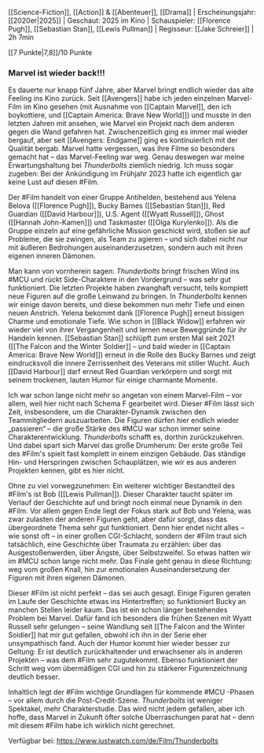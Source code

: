 
[[Science-Fiction]], [[Action]] & [[Abenteuer]], [[Drama]] | Erscheinungsjahr: [[2020er|2025]] | Geschaut: 2025 im Kino | Schauspieler: [[Florence Pugh]], [[Sebastian Stan]], [[Lewis Pullman]] | Regisseur: [[Jake Schreier]] | 2h 7min

[[7 Punkte|7,8]]/10 Punkte


### Marvel ist wieder back!!!

Es dauerte nur knapp fünf Jahre, aber Marvel bringt endlich wieder das alte Feeling ins Kino zurück. Seit [[Avengers]] habe ich jeden einzelnen Marvel-Film im Kino gesehen (mit Ausnahme von [[Captain Marvel]], den ich boykottiere, und [[Captain America: Brave New World]]) und musste in den letzten Jahren mit ansehen, wie Marvel ein Projekt nach dem anderen gegen die Wand gefahren hat. Zwischenzeitlich ging es immer mal wieder bergauf, aber seit [[Avengers: Endgame]] ging es kontinuierlich mit der Qualität bergab. Marvel hatte vergessen, was ihre Filme so besonders gemacht hat – das Marvel-Feeling war weg. Genau deswegen war meine Erwartungshaltung bei _Thunderbolts_ ziemlich niedrig. Ich muss sogar zugeben: Bei der Ankündigung im Frühjahr 2023 hatte ich eigentlich gar keine Lust auf diesen #Film.

Der #Film handelt von einer Gruppe Antihelden, bestehend aus Yelena Belova ([[Florence Pugh]]), Bucky Barnes ([[Sebastian Stan]]), Red Guardian ([[David Harbour]]), U.S. Agent ([[Wyatt Russell]]), Ghost ([[Hannah John-Kamen]]) und Taskmaster ([[Olga Kurylenko]]). Als die Gruppe einzeln auf eine gefährliche Mission geschickt wird, stoßen sie auf Probleme, die sie zwingen, als Team zu agieren – und sich dabei nicht nur mit äußeren Bedrohungen auseinanderzusetzen, sondern auch mit ihren eigenen inneren Dämonen.

Man kann von vornherein sagen: _Thunderbolts_ bringt frischen Wind ins #MCU und rückt Side-Charaktere in den Vordergrund – was sehr gut funktioniert. Die letzten Projekte haben zwanghaft versucht, teils komplett neue Figuren auf die große Leinwand zu bringen. In _Thunderbolts_ kennen wir einige davon bereits, und diese bekommen nun mehr Tiefe und einen neuen Anstrich. Yelena bekommt dank [[Florence Pugh]] erneut bissigen Charme und emotionale Tiefe. Wie schon in [[Black Widow]] erfahren wir wieder viel von ihrer Vergangenheit und lernen neue Beweggründe für ihr Handeln kennen. [[Sebastian Stan]] schlüpft zum ersten Mal seit 2021 ([[The Falcon and the Winter Soldier]] – und bald wieder in [[Captain America: Brave New World]]) erneut in die Rolle des Bucky Barnes und zeigt eindrucksvoll die innere Zerrissenheit des Veterans mit stiller Wucht. Auch [[David Harbour]] darf erneut Red Guardian verkörpern und sorgt mit seinem trockenen, lauten Humor für einige charmante Momente.

Ich war schon lange nicht mehr so angetan von einem Marvel-Film – vor allem, weil hier nicht nach Schema F gearbeitet wird. Dieser #Film lässt sich Zeit, insbesondere, um die Charakter-Dynamik zwischen den Teammitgliedern auszuarbeiten. Die Figuren dürfen hier endlich wieder „passieren“ – die große Stärke des #MCU war schon immer seine Charakterentwicklung. _Thunderbolts_ schafft es, dorthin zurückzukehren. Und dabei spart sich Marvel das große Drumherum: Der erste große Teil des #Film's spielt fast komplett in einem einzigen Gebäude. Das ständige Hin- und Herspringen zwischen Schauplätzen, wie wir es aus anderen Projekten kennen, gibt es hier nicht.

Ohne zu viel vorwegzunehmen: Ein weiterer wichtiger Bestandteil des #Film's ist Bob ([[Lewis Pullman]]). Dieser Charakter taucht später im Verlauf der Geschichte auf und bringt noch einmal neue Dynamik in den #Film. Vor allem gegen Ende liegt der Fokus stark auf Bob und Yelena, was zwar zulasten der anderen Figuren geht, aber dafür sorgt, dass das übergeordnete Thema sehr gut funktioniert. Denn hier endet nicht alles – wie sonst oft – in einer großen CGI-Schlacht, sondern der #Film traut sich tatsächlich, eine Geschichte über Traumata zu erzählen: über das Ausgestoßenwerden, über Ängste, über Selbstzweifel. So etwas hatten wir im #MCU schon lange nicht mehr. Das Finale geht genau in diese Richtung: weg vom großen Knall, hin zur emotionalen Auseinandersetzung der Figuren mit ihren eigenen Dämonen.

Dieser #Film ist nicht perfekt – das sei auch gesagt. Einige Figuren geraten im Laufe der Geschichte etwas ins Hintertreffen; so funktioniert Bucky an manchen Stellen leider kaum. Das ist ein schon länger bestehendes Problem bei Marvel. Dafür fand ich besonders die frühen Szenen mit Wyatt Russell sehr gelungen – seine Wandlung seit [[The Falcon and the Winter Soldier]] hat mir gut gefallen, obwohl ich ihn in der Serie eher unsympathisch fand. Auch der Humor kommt hier wieder besser zur Geltung: Er ist deutlich zurückhaltender und erwachsener als in anderen Projekten – was dem #Film sehr zugutekommt. Ebenso funktioniert der Schritt weg vom übermäßigen CGI und hin zu stärkerer Figurenzeichnung deutlich besser.

Inhaltlich legt der #Film wichtige Grundlagen für kommende #MCU -Phasen – vor allem durch die Post-Credit-Szene. _Thunderbolts_ ist weniger Spektakel, mehr Charakterstudie. Das wird nicht jedem gefallen, aber ich hoffe, dass Marvel in Zukunft öfter solche Überraschungen parat hat – denn mit diesem #Film habe ich wirklich nicht gerechnet.


Verfügbar bei: https://www.justwatch.com/de/Film/Thunderbolts